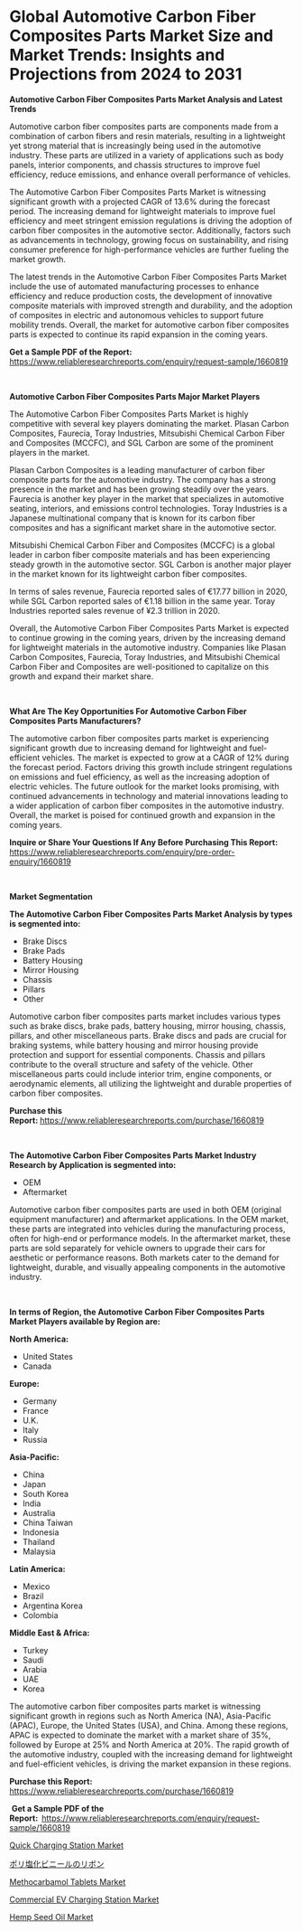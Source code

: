 <p><h1>Global Automotive Carbon Fiber Composites Parts Market Size and Market Trends: Insights and Projections from 2024 to 2031</h1></p><p><strong>Automotive Carbon Fiber Composites Parts Market Analysis and Latest Trends</strong></p>
<p><p>Automotive carbon fiber composites parts are components made from a combination of carbon fibers and resin materials, resulting in a lightweight yet strong material that is increasingly being used in the automotive industry. These parts are utilized in a variety of applications such as body panels, interior components, and chassis structures to improve fuel efficiency, reduce emissions, and enhance overall performance of vehicles.</p><p>The Automotive Carbon Fiber Composites Parts Market is witnessing significant growth with a projected CAGR of 13.6% during the forecast period. The increasing demand for lightweight materials to improve fuel efficiency and meet stringent emission regulations is driving the adoption of carbon fiber composites in the automotive sector. Additionally, factors such as advancements in technology, growing focus on sustainability, and rising consumer preference for high-performance vehicles are further fueling the market growth.</p><p>The latest trends in the Automotive Carbon Fiber Composites Parts Market include the use of automated manufacturing processes to enhance efficiency and reduce production costs, the development of innovative composite materials with improved strength and durability, and the adoption of composites in electric and autonomous vehicles to support future mobility trends. Overall, the market for automotive carbon fiber composites parts is expected to continue its rapid expansion in the coming years.</p></p>
<p><strong>Get a Sample PDF of the Report:&nbsp;</strong> <a href="https://www.reliableresearchreports.com/enquiry/request-sample/1660819">https://www.reliableresearchreports.com/enquiry/request-sample/1660819</a></p>
<p>&nbsp;</p>
<p><strong>Automotive Carbon Fiber Composites Parts Major Market Players</strong></p>
<p><p>The Automotive Carbon Fiber Composites Parts Market is highly competitive with several key players dominating the market. Plasan Carbon Composites, Faurecia, Toray Industries, Mitsubishi Chemical Carbon Fiber and Composites (MCCFC), and SGL Carbon are some of the prominent players in the market.</p><p>Plasan Carbon Composites is a leading manufacturer of carbon fiber composite parts for the automotive industry. The company has a strong presence in the market and has been growing steadily over the years. Faurecia is another key player in the market that specializes in automotive seating, interiors, and emissions control technologies. Toray Industries is a Japanese multinational company that is known for its carbon fiber composites and has a significant market share in the automotive sector.</p><p>Mitsubishi Chemical Carbon Fiber and Composites (MCCFC) is a global leader in carbon fiber composite materials and has been experiencing steady growth in the automotive sector. SGL Carbon is another major player in the market known for its lightweight carbon fiber composites.</p><p>In terms of sales revenue, Faurecia reported sales of €17.77 billion in 2020, while SGL Carbon reported sales of €1.18 billion in the same year. Toray Industries reported sales revenue of ¥2.3 trillion in 2020.</p><p>Overall, the Automotive Carbon Fiber Composites Parts Market is expected to continue growing in the coming years, driven by the increasing demand for lightweight materials in the automotive industry. Companies like Plasan Carbon Composites, Faurecia, Toray Industries, and Mitsubishi Chemical Carbon Fiber and Composites are well-positioned to capitalize on this growth and expand their market share.</p></p>
<p>&nbsp;</p>
<p><strong>What Are The Key Opportunities For Automotive Carbon Fiber Composites Parts Manufacturers?</strong></p>
<p><p>The automotive carbon fiber composites parts market is experiencing significant growth due to increasing demand for lightweight and fuel-efficient vehicles. The market is expected to grow at a CAGR of 12% during the forecast period. Factors driving this growth include stringent regulations on emissions and fuel efficiency, as well as the increasing adoption of electric vehicles. The future outlook for the market looks promising, with continued advancements in technology and material innovations leading to a wider application of carbon fiber composites in the automotive industry. Overall, the market is poised for continued growth and expansion in the coming years.</p></p>
<p><strong>Inquire or Share Your Questions If Any Before Purchasing This Report:</strong> <a href="https://www.reliableresearchreports.com/enquiry/pre-order-enquiry/1660819">https://www.reliableresearchreports.com/enquiry/pre-order-enquiry/1660819</a></p>
<p>&nbsp;</p>
<p><strong>Market Segmentation</strong></p>
<p><strong>The Automotive Carbon Fiber Composites Parts Market Analysis by types is segmented into:</strong></p>
<p><ul><li>Brake Discs</li><li>Brake Pads</li><li>Battery Housing</li><li>Mirror Housing</li><li>Chassis</li><li>Pillars</li><li>Other</li></ul></p>
<p><p>Automotive carbon fiber composites parts market includes various types such as brake discs, brake pads, battery housing, mirror housing, chassis, pillars, and other miscellaneous parts. Brake discs and pads are crucial for braking systems, while battery housing and mirror housing provide protection and support for essential components. Chassis and pillars contribute to the overall structure and safety of the vehicle. Other miscellaneous parts could include interior trim, engine components, or aerodynamic elements, all utilizing the lightweight and durable properties of carbon fiber composites.</p></p>
<p><strong>Purchase this Report:&nbsp;</strong><a href="https://www.reliableresearchreports.com/purchase/1660819">https://www.reliableresearchreports.com/purchase/1660819</a></p>
<p>&nbsp;</p>
<p><strong>The Automotive Carbon Fiber Composites Parts Market Industry Research by Application is segmented into:</strong></p>
<p><ul><li>OEM</li><li>Aftermarket</li></ul></p>
<p><p>Automotive carbon fiber composites parts are used in both OEM (original equipment manufacturer) and aftermarket applications. In the OEM market, these parts are integrated into vehicles during the manufacturing process, often for high-end or performance models. In the aftermarket market, these parts are sold separately for vehicle owners to upgrade their cars for aesthetic or performance reasons. Both markets cater to the demand for lightweight, durable, and visually appealing components in the automotive industry.</p></p>
<p>&nbsp;</p>
<p><strong>In terms of Region, the Automotive Carbon Fiber Composites Parts Market Players available by Region are:</strong></p>
<p>
    <p> <strong> North America: </strong>
        <ul>
            <li>United States</li>
            <li>Canada</li>
        </ul>
        </p> 
    <p> <strong> Europe: </strong>
        <ul>
            <li>Germany</li>
            <li>France</li>
            <li>U.K.</li>
            <li>Italy</li>
            <li>Russia</li>
        </ul>
        </p> 
    <p> <strong> Asia-Pacific: </strong>
        <ul>
            <li>China</li>
            <li>Japan</li>
            <li>South Korea</li>
            <li>India</li>
            <li>Australia</li>
            <li>China Taiwan</li>
            <li>Indonesia</li>
            <li>Thailand</li>
            <li>Malaysia</li>
        </ul>
        </p> 
    <p> <strong> Latin America: </strong>
        <ul>
            <li>Mexico</li>
            <li>Brazil</li>
            <li>Argentina Korea</li>
            <li>Colombia</li>
        </ul>
        </p> 
    <p> <strong> Middle East & Africa: </strong>
        <ul>
            <li>Turkey</li>
            <li>Saudi</li>
            <li>Arabia</li>
            <li>UAE</li>
            <li>Korea</li>
        </ul>
    </p>
    </p>
<p><p>The automotive carbon fiber composites parts market is witnessing significant growth in regions such as North America (NA), Asia-Pacific (APAC), Europe, the United States (USA), and China. Among these regions, APAC is expected to dominate the market with a market share of 35%, followed by Europe at 25% and North America at 20%. The rapid growth of the automotive industry, coupled with the increasing demand for lightweight and fuel-efficient vehicles, is driving the market expansion in these regions.</p></p>
<p><strong>Purchase this Report: </strong><a href="https://www.reliableresearchreports.com/purchase/1660819">https://www.reliableresearchreports.com/purchase/1660819</a></p>
<p>&nbsp;<strong>Get a Sample PDF of the Report:&nbsp;&nbsp;</strong><a href="https://www.reliableresearchreports.com/enquiry/request-sample/1660819">https://www.reliableresearchreports.com/enquiry/request-sample/1660819</a></p>
<p><strong></strong></p>
<p><p><a href="https://github.com/jerrycopelandthomaswsqd8q/Market-Research-Report-List-1/blob/main/quick-charging-station-market.md">Quick Charging Station Market</a></p><p><a href="https://github.com/jkjreqjscoxx7/Market-Research-Report-List-1/blob/main/2313713188404.md">ポリ塩化ビニールのリボン</a></p><p><a href="https://issuu.com/reportprime-2/docs/methocarbamol-tablets-market-size-2030.pptx">Methocarbamol Tablets Market</a></p><p><a href="https://github.com/brenzgnarento/Market-Research-Report-List-1/blob/main/commercial-ev-charging-station-market.md">Commercial EV Charging Station Market</a></p><p><a href="https://issuu.com/reportprime-2/docs/hemp-seed-oil-market-size-2030.pptx">Hemp Seed Oil Market</a></p></p>